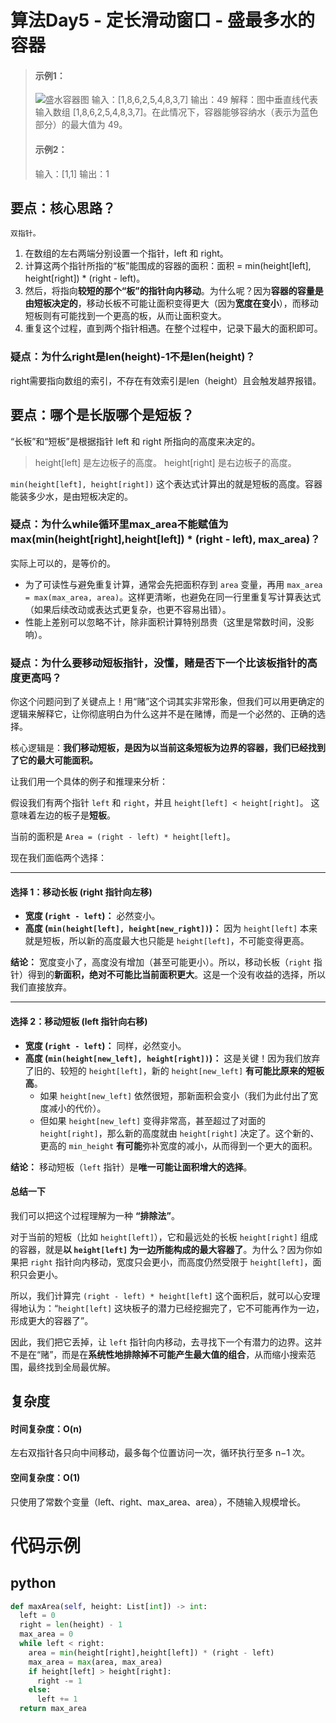 # 算法Day5 - 定长滑动窗口 - 盛最多水的容器

> #### 示例1：
> ![盛水容器图](https://aliyun-lc-upload.oss-cn-hangzhou.aliyuncs.com/aliyun-lc-upload/uploads/2018/07/25/question_11.jpg)
> 输入：[1,8,6,2,5,4,8,3,7]
> 输出：49 
> 解释：图中垂直线代表输入数组 [1,8,6,2,5,4,8,3,7]。在此情况下，容器能够容纳水（表示为蓝色部分）的最大值为 49。
>
> #### 示例2：
> 输入：[1,1]
> 输出：1

## 要点：核心思路？
`双指针。`
1. 在数组的左右两端分别设置一个指针，left 和 right。
2. 计算这两个指针所指的“板”能围成的容器的面积：面积 = min(height[left], height[right]) * (right - left)。
3. 然后，将指向**较短的那个“板”的指针向内移动**。为什么呢？因为**容器的容量是由短板决定的**，移动长板不可能让面积变得更大（因为**宽度在变小**），而移动短板则有可能找到一个更高的板，从而让面积变大。
4. 重复这个过程，直到两个指针相遇。在整个过程中，记录下最大的面积即可。
### 疑点：为什么right是len(height)-1不是len(height)？
right需要指向数组的索引，不存在有效索引是len（height）且会触发越界报错。
## 要点：哪个是长版哪个是短板？
“长板”和“短板”是根据指针 left 和 right 所指向的高度来决定的。
> height[left] 是左边板子的高度。
> height[right] 是右边板子的高度。

`min(height[left], height[right])` 这个表达式计算出的就是短板的高度。容器能装多少水，是由短板决定的。
### 疑点：为什么while循环里max_area不能赋值为max(min(height[right],height[left]) * (right - left), max_area)？
 实际上可以的，是等价的。
 - 为了可读性与避免重复计算，通常会先把面积存到 `area` 变量，再用 `max_area = max(max_area, area)`。这样更清晰，也避免在同一行里重复写计算表达式（如果后续改动或表达式更复杂，也更不容易出错）。
- 性能上差别可以忽略不计，除非面积计算特别昂贵（这里是常数时间，没影响）。
### 疑点：为什么要移动短板指针，没懂，赌是否下一个比该板指针的高度更高吗？

你这个问题问到了关键点上！用“赌”这个词其实非常形象，但我们可以用更确定的逻辑来解释它，让你彻底明白为什么这并不是在赌博，而是一个必然的、正确的选择。

核心逻辑是：**我们移动短板，是因为以当前这条短板为边界的容器，我们已经找到了它的最大可能面积。**

让我们用一个具体的例子和推理来分析：

假设我们有两个指针 `left` 和 `right`，并且 `height[left] < height[right]`。
这意味着左边的板子是**短板**。

当前的面积是 `Area = (right - left) * height[left]`。

现在我们面临两个选择：

---

#### 选择 1：移动长板 (right 指针向左移)

*   **宽度 (`right - left`)：** 必然变小。
*   **高度 (`min(height[left], height[new_right])`)：** 因为 `height[left]` 本来就是短板，所以新的高度最大也只能是 `height[left]`，不可能变得更高。

**结论：** 宽度变小了，高度没有增加（甚至可能更小）。所以，移动长板（`right` 指针）得到的**新面积，绝对不可能比当前面积更大**。这是一个没有收益的选择，所以我们直接放弃。

---

#### 选择 2：移动短板 (left 指针向右移)

*   **宽度 (`right - left`)：** 同样，必然变小。
*   **高度 (`min(height[new_left], height[right])`)：** 这是关键！因为我们放弃了旧的、较短的 `height[left]`，新的 `height[new_left]` **有可能比原来的短板高**。
    *   如果 `height[new_left]` 依然很短，那新面积会变小（我们为此付出了宽度减小的代价）。
    *   但如果 `height[new_left]` 变得非常高，甚至超过了对面的 `height[right]`，那么新的高度就由 `height[right]` 决定了。这个新的、更高的 `min_height` **有可能**弥补宽度的减小，从而得到一个更大的面积。

**结论：** 移动短板（`left` 指针）是**唯一可能让面积增大的选择**。

#### 总结一下

我们可以把这个过程理解为一种 **“排除法”**。

对于当前的短板（比如 `height[left]`），它和最远处的长板 `height[right]` 组成的容器，就是**以 `height[left]` 为一边所能构成的最大容器了**。为什么？因为你如果把 `right` 指针向内移动，宽度只会更小，而高度仍然受限于 `height[left]`，面积只会更小。

所以，我们计算完 `(right - left) * height[left]` 这个面积后，就可以心安理得地认为：“`height[left]` 这块板子的潜力已经挖掘完了，它不可能再作为一边，形成更大的容器了”。

因此，我们把它丢掉，让 `left` 指针向内移动，去寻找下一个有潜力的边界。这并不是在“赌”，而是在**系统性地排除掉不可能产生最大值的组合**，从而缩小搜索范围，最终找到全局最优解。


## 复杂度
#### 时间复杂度：O(n)
左右双指针各只向中间移动，最多每个位置访问一次，循环执行至多 n−1 次。
#### 空间复杂度：O(1)
只使用了常数个变量（left、right、max_area、area），不随输入规模增长。

# 代码示例
## python
```python
def maxArea(self, height: List[int]) -> int:
  left = 0
  right = len(height) - 1
  max_area = 0
  while left < right:
    area = min(height[right],height[left]) * (right - left)
    max_area = max(area, max_area)
    if height[left] > height[right]:
      right -= 1
    else:
      left += 1
  return max_area
```